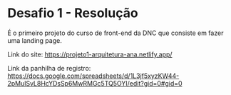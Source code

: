 # Desafio 1 - Resolução
É o primeiro projeto do curso de front-end da DNC que consiste em fazer uma landing page.

Link do site: https://projeto1-arquitetura-ana.netlify.app/


Link da panhilha de registro: https://docs.google.com/spreadsheets/d/1L3jf5xyzKW44-2pMulSvL8HcYDsSp6MwRMGc5TQ5OYI/edit?gid=0#gid=0
